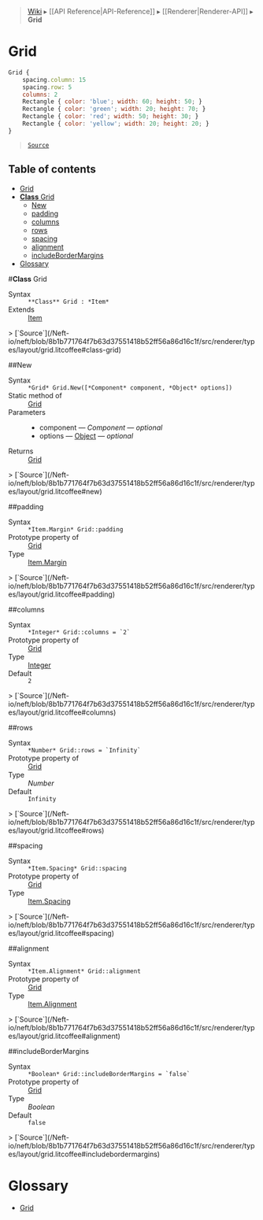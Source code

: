 > [Wiki](Home) ▸ [[API Reference|API-Reference]] ▸ [[Renderer|Renderer-API]] ▸ **Grid**

# Grid

```javascript
Grid {
    spacing.column: 15
    spacing.row: 5
    columns: 2
    Rectangle { color: 'blue'; width: 60; height: 50; }
    Rectangle { color: 'green'; width: 20; height: 70; }
    Rectangle { color: 'red'; width: 50; height: 30; }
    Rectangle { color: 'yellow'; width: 20; height: 20; }
}
```

> [`Source`](/Neft-io/neft/blob/8b1b771764f7b63d37551418b52ff56a86d16c1f/src/renderer/types/layout/grid.litcoffee#grid)

## Table of contents
* [Grid](#grid)
* [**Class** Grid](#class-grid)
  * [New](#new)
  * [padding](#padding)
  * [columns](#columns)
  * [rows](#rows)
  * [spacing](#spacing)
  * [alignment](#alignment)
  * [includeBorderMargins](#includebordermargins)
* [Glossary](#glossary)

#**Class** Grid
<dl><dt>Syntax</dt><dd><code>&#x2A;&#x2A;Class&#x2A;&#x2A; Grid : &#x2A;Item&#x2A;</code></dd><dt>Extends</dt><dd><a href="/Neft-io/neft/wiki/Renderer-Item-API#class-item">Item</a></dd></dl>
> [`Source`](/Neft-io/neft/blob/8b1b771764f7b63d37551418b52ff56a86d16c1f/src/renderer/types/layout/grid.litcoffee#class-grid)

##New
<dl><dt>Syntax</dt><dd><code>&#x2A;Grid&#x2A; Grid.New([&#x2A;Component&#x2A; component, &#x2A;Object&#x2A; options])</code></dd><dt>Static method of</dt><dd><a href="/Neft-io/neft/wiki/Renderer-Grid-API#class-grid">Grid</a></dd><dt>Parameters</dt><dd><ul><li>component — <i>Component</i> — <i>optional</i></li><li>options — <a href="/Neft-io/neft/wiki/Utils-API#isobject">Object</a> — <i>optional</i></li></ul></dd><dt>Returns</dt><dd><a href="/Neft-io/neft/wiki/Renderer-Grid-API#class-grid">Grid</a></dd></dl>
> [`Source`](/Neft-io/neft/blob/8b1b771764f7b63d37551418b52ff56a86d16c1f/src/renderer/types/layout/grid.litcoffee#new)

##padding
<dl><dt>Syntax</dt><dd><code>&#x2A;Item.Margin&#x2A; Grid::padding</code></dd><dt>Prototype property of</dt><dd><a href="/Neft-io/neft/wiki/Renderer-Grid-API#class-grid">Grid</a></dd><dt>Type</dt><dd><a href="/Neft-io/neft/wiki/Renderer-Item.Margin-API#class-margin">Item.Margin</a></dd></dl>
> [`Source`](/Neft-io/neft/blob/8b1b771764f7b63d37551418b52ff56a86d16c1f/src/renderer/types/layout/grid.litcoffee#padding)

##columns
<dl><dt>Syntax</dt><dd><code>&#x2A;Integer&#x2A; Grid::columns = `2`</code></dd><dt>Prototype property of</dt><dd><a href="/Neft-io/neft/wiki/Renderer-Grid-API#class-grid">Grid</a></dd><dt>Type</dt><dd><a href="/Neft-io/neft/wiki/Utils-API#isinteger">Integer</a></dd><dt>Default</dt><dd><code>2</code></dd></dl>
> [`Source`](/Neft-io/neft/blob/8b1b771764f7b63d37551418b52ff56a86d16c1f/src/renderer/types/layout/grid.litcoffee#columns)

##rows
<dl><dt>Syntax</dt><dd><code>&#x2A;Number&#x2A; Grid::rows = `Infinity`</code></dd><dt>Prototype property of</dt><dd><a href="/Neft-io/neft/wiki/Renderer-Grid-API#class-grid">Grid</a></dd><dt>Type</dt><dd><i>Number</i></dd><dt>Default</dt><dd><code>Infinity</code></dd></dl>
> [`Source`](/Neft-io/neft/blob/8b1b771764f7b63d37551418b52ff56a86d16c1f/src/renderer/types/layout/grid.litcoffee#rows)

##spacing
<dl><dt>Syntax</dt><dd><code>&#x2A;Item.Spacing&#x2A; Grid::spacing</code></dd><dt>Prototype property of</dt><dd><a href="/Neft-io/neft/wiki/Renderer-Grid-API#class-grid">Grid</a></dd><dt>Type</dt><dd><a href="/Neft-io/neft/wiki/Renderer-Item.Spacing-API#class-spacing">Item.Spacing</a></dd></dl>
> [`Source`](/Neft-io/neft/blob/8b1b771764f7b63d37551418b52ff56a86d16c1f/src/renderer/types/layout/grid.litcoffee#spacing)

##alignment
<dl><dt>Syntax</dt><dd><code>&#x2A;Item.Alignment&#x2A; Grid::alignment</code></dd><dt>Prototype property of</dt><dd><a href="/Neft-io/neft/wiki/Renderer-Grid-API#class-grid">Grid</a></dd><dt>Type</dt><dd><a href="/Neft-io/neft/wiki/Renderer-Item.Alignment-API#class-alignment">Item.Alignment</a></dd></dl>
> [`Source`](/Neft-io/neft/blob/8b1b771764f7b63d37551418b52ff56a86d16c1f/src/renderer/types/layout/grid.litcoffee#alignment)

##includeBorderMargins
<dl><dt>Syntax</dt><dd><code>&#x2A;Boolean&#x2A; Grid::includeBorderMargins = `false`</code></dd><dt>Prototype property of</dt><dd><a href="/Neft-io/neft/wiki/Renderer-Grid-API#class-grid">Grid</a></dd><dt>Type</dt><dd><i>Boolean</i></dd><dt>Default</dt><dd><code>false</code></dd></dl>
> [`Source`](/Neft-io/neft/blob/8b1b771764f7b63d37551418b52ff56a86d16c1f/src/renderer/types/layout/grid.litcoffee#includebordermargins)

# Glossary

- [Grid](#class-grid)


